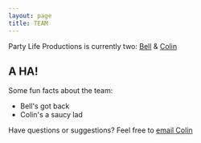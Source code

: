 ```yaml
---
layout: page
title: TEAM
---
```


Party Life Productions is currently two: [Bell](https://www.instagram.com/bellnavarro/) & [Colin](http://cv.colingramsnyder.com)

## A HA!

Some fun facts about the team:

* Bell's got back
* Colin's a saucy lad

Have questions or suggestions? Feel free to [email Colin](mailto://colin@partylife.productions)
